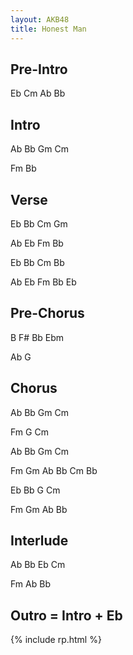 ```yaml
---
layout: AKB48
title: Honest Man
---
```

## Pre-Intro 
Eb Cm Ab Bb 

## Intro 
Ab Bb Gm Cm 

Fm Bb 

## Verse 
Eb Bb Cm Gm 

Ab Eb Fm Bb 

Eb Bb Cm Bb 

Ab Eb Fm Bb Eb 

## Pre-Chorus 
B F# Bb Ebm 

Ab G 

## Chorus 
Ab Bb Gm Cm
 
Fm G Cm 

Ab Bb Gm Cm 

Fm Gm Ab Bb Cm Bb 

Eb Bb G Cm 

Fm Gm Ab Bb 

## Interlude 
Ab Bb Eb Cm 

Fm Ab Bb 

## Outro = Intro + Eb 

{% include rp.html %}
